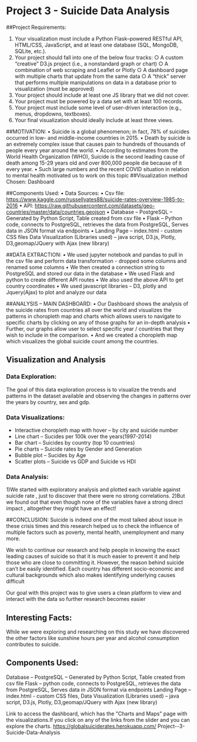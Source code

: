 # Project 3 - Suicide Data Analysis

##Project Requirements:
1. Your visualization must include a Python Flask–powered RESTful API, HTML/CSS,
JavaScript, and at least one database (SQL, MongoDB, SQLite, etc.).
2. Your project should fall into one of the below four tracks:
○ A custom “creative” D3.js project (i.e., a nonstandard graph or chart)
○ A combination of web scraping and Leaflet or Plotly
○ A dashboard page with multiple charts that update from the same data
○ A “thick” server that performs multiple manipulations on data in a database prior
to visualization (must be approved)
3. Your project should include at least one JS library that we did not cover.
4. Your project must be powered by a data set with at least 100 records.
5. Your project must include some level of user-driven interaction (e.g., menus,
dropdowns, textboxes).
6. Your final visualization should ideally include at least three views.

##MOTIVATION: 
•	Suicide is a global phenomenon; in fact, 78% of suicides occurred in low- and middle-income countries in 2015. 
•	Death by suicide is an extremely complex issue that causes pain to hundreds of thousands of people every year around the world. 
•	According to estimates from the World Health Organization (WHO), Suicide is the second leading cause of death among 15-29 years old and over 800,000 people die because of it every year. 
•	Such large numbers and the recent COVID situation in relation to mental health motivated us to work on this topic
##Visualization method Chosen: Dashboard

##Components Used:
•	Data Sources:
•	Csv file: https://www.kaggle.com/russellyates88/suicide-rates-overview-1985-to-2016 
•	API: https://raw.githubusercontent.com/datasets/geo-countries/master/data/countries.geojson
•	Database – PostgreSQL – Generated by Python Script, Table created from csv file
•	Flask – Python code, connects to PostgreSQL, retrieves the data from PostgreSQL, Serves data in JSON format via endpoints
•	Landing Page – index.html - custom CSS files
Data Visualization (Libraries used) – java script, D3.js, Plotly, D3,geomap/JQuery with Ajax (new library)

##DATA EXTRACTION:
•	We used jupyter notebook and pandas to pull in the csv file and  perform data transformation -  dropped some columns and renamed some columns 
•	We then created a connection string to PostgreSQL and stored our data in the  database
•	We used Flask and python to create different API routes 
•	We also used the above API to get country coordinates 
•	We used javascript libraries – D3, plotly and Jquery(Ajax) to plot and analyze our data

##ANALYSIS – MAIN DASHBOARD:
•	Our Dashboard shows the analysis of the suicide rates from countries all over the world and visualizes the patterns in choropleth map and charts which allows users to navigate to specific charts by clicking on any of those graphs for an in-depth analysis
•	Further, our graphs allow user to select specific year / countries that they wish to include in the comparison.
•	And we created a choropleth map which visualizes the global suicide count among the countries.
## Visualization and Analysis
### Data Exploration:
The goal of this data exploration process is to visualize the trends and patterns in the dataset available and observing the changes in patterns over the years by country, sex and gdp.

### Data Visualizations:
* Interactive choropleth map with hover – by city and suicide number
* Line chart – Sucides per 100k over the years(1997-2014)
* Bar chart – Suicides by country (top 10 countries)
* Pie charts – Suicide rates by Gender and Generation
* Bubble plot – Sucides by Age
* Scatter plots – Suicide vs GDP and Suicide vs HDI

### Data Analysis:
1)We started with exploratory analysis and plotted each variable against suicide rate , just to discover that there were no strong correlations.
2)But we found out that even though none of the variables have a strong direct impact , altogether they might have an effect!

##CONCLUSION:
Suicide is indeed one of the most talked about issue in these crisis times and this research helped us to check the influence of multiple factors such as poverty, mental health, unemployment and many more. 
 
We wish to continue our research and help people in knowing the exact leading causes of suicide so that it is much easier to prevent it and help those who are close to committing it. However, the reason behind suicide can’t be easily identified. Each country has different socio-economic and cultural backgrounds which also makes identifying underlying causes difficult

Our goal with this project was to give users a clean platform to view and interact with the data so further research becomes easier

 
## Interesting Facts: 
While we were exploring and researching on this study we have discovered the other factors like sunshine hours per year and alcohol consumption contributes to suicide.


## Components Used:
Database – PostgreSQL – Generated by Python Script, Table created from csv file
Flask – python code, connects to PostgreSQL, retrieves the data from PostgreSQL, Serves data in JSON format via endpoints
Landing Page – index.html - custom CSS files,
Data Visualization (Libraries used) – java script, D3.js, Plotly, D3,geomap/JQuery with Ajax (new library)

Link to access the dashboard, which has the "Charts and Maps" page with the visualizations.If you click on any of the links from the slider and you can explore the charts. 
https://globalsuiciderates.herokuapp.com/ Project--3-Suicide-Data-Analysis
